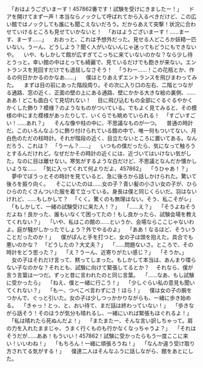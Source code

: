 　「おはようございまーす！457862番です！試験を受けにきましたー！」
　ドアを開けてまず一声！本当ならノックして呼ばれてから入るべきだけど、この広い館ではノックしても誰にも聞こえないだろう。だからあえて突撃！状況に合わせていけるところも見せていかないと！
　「おはようございまーす！……まーす、まーす……」
　おおっと、これは予想外だった。見せる人どころか妖精一匹いない。うーん、どうしよう？聞く人がいないんじゃ迷ってもどうにもできないや。
　いや、もしかして館が広すぎてこっちに来ていないのかな？なら少し待とうっと。幸い館の中はとっても綺麗で、見ているだけでも飽きが来ない。エントランスを見回すだけでも退屈しなさそう！
　「うわー……！この花瓶とか、作るの何日かかるのかなあ……」
　僕はとりあえずエントランスを飛びまわってみた。
　まずは目の前にあった階段周り。その次に入り口の左右、二階とつながる通路、窓の近く、正面の壁の上にある通路、壁にかかる大きな絵の裏側、……ああ！どこも面白くて見切れない！
　目に飛び込むもの全部にぐるぐるやかくかくした飾り？模様？のようなものがついている。でもよく見てみると、その模様の中にまた模様があったりして、いくらでも眺めていられる！
　「すごいすごい！……あれ？」
　そんな像や柱の中に、不思議なものが一つ。
　普通の時計だ。このいろんなふうに飾り付けられている館の中で、唯一何もついてない、月白色のただの柱時計。それが階段の近く、目立たないところに置いてある。なんだろう、これは？
　「うーん？……」
　いつもの僕だったら、気になって触ろうとするんだけれど。なぜだかその時計の近くには、近づいてはいけない気がした。なのに目は離せない。寒気がするような白だけど、不思議となんだか懐かしいような……
　「気に入ってくれて何よりだよ、457862」
　「うひゃあ！？」
　夢中でぼうっとその時計を見ていると、急に後ろから話しかけられた。驚いて後ろを振り向く。
　そこにいたのは……女の子？青い髪の小さい女の子が、ひらひらのたくさんついた服を着て立っている。身長は僕と同じくらいだ。羽はないけれど、……もしかして？
　「くく。驚くのも無理はない。そう、私こそがレ」
　「もしかして、一緒の試験受けに来た人！？」
　「……え？」
　「そうよねそうだよね！良かった、誰もいなくて困ってたの！もし良かったら、試験会場を教えてくれない？」
　「いや、私はこの館の……というか、会場ならここじゃないわよ。庭が騒がしかったでしょう？外でやるのよ」
　「ああ！なるほど、そういうことだったのか！」
　僕がぽんと手を打つと、女の子は頭を抱えた。具合でも悪いのかな？
　「どうしたの？大丈夫？」
　「……問題ないさ。ところで、その時計をどう思った？」
　「え？うーん、近寄りがたい感じ？」
　「そうか。」
　女の子はそれだけ言って、黙ってしまった。もしかして本当は、あんまり喋らない子なのかな？それとも、試験に向けて緊張してるとか？
　それなら、僕が言う言葉は一つだ。ずっと昔に言われたのと同じ言葉。
　「……なあ、もし試験に受かったら」
　「ねえ、僕と一緒に行こう！」
　「少しぐらい私の意見も聞いてくれない？」
　「もー、つべこべ言わずにさ！ほら！」
　僕は女の子の腕をつかんで、ぐっと引いた。女の子は少しつっかかりながらも、一緒に歩き始める。
　「きゃっ！とっ、と、おい待て、まだ話は終わっていない！」
　「歩きながら話そう！そのほうが気分も晴れるし、一緒にいれば緊張もほぐれるよ！」
　「私は晴れたら死ぬんだよ！」
　「またまたー、そんな言い訳しちゃって。肩の力を入れたままじゃ、うまく行くものも行かなくなっちゃうよ？」
　「それはそうだが……ああ！もういい！457862！試験に受かったらもう一度ここに来い！いいわね！」
　「もちろん！一緒に頑張ろうね！」
　「なんか違う受け取り方されてる気がする！」
　僕達二人はそんなふうに話しながら、館をあとにした。
